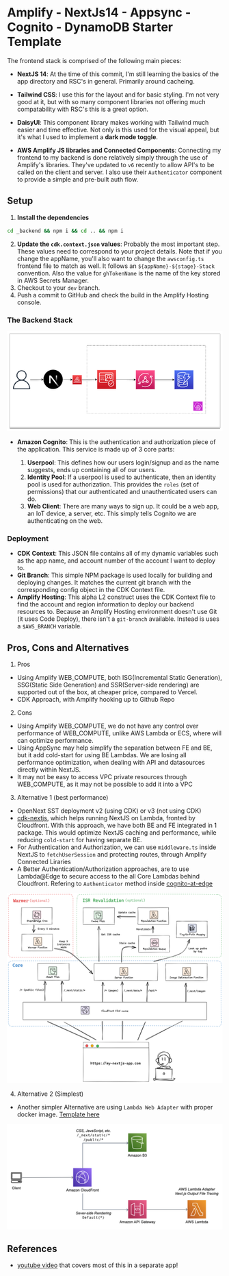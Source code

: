 # Amplify - NextJs14 - Appsync - Cognito - DynamoDB Starter Template

The frontend stack is comprised of the following main pieces:

- **NextJS 14**: At the time of this commit, I'm still learning the basics of the app directory and RSC's in general. Primarily around cacheing.

- **Tailwind CSS**: I use this for the layout and for basic styling. I'm not very good at it, but with so many component libraries not offering much compatability with RSC's this is a great option.

- **DaisyUI**: This component library makes working with Tailwind much easier and time effective. Not only is this used for the visual appeal, but it's what I used to implement a **dark mode toggle**.

- **AWS Amplify JS libraries and Connected Components**: Connecting my frontend to my backend is done relatively simply through the use of Amplify's libraries. They've updated to `v6` recently to allow API's to be called on the client and server. I also use their `Authenticator` component to provide a simple and pre-built auth flow.

## Setup

1. **Install the dependencies**

```sh
cd _backend && npm i && cd .. && npm i
```

2. **Update the `cdk.context.json` values**: Probably the most important step. These values need to correspond to your project details. Note that if you change the appName, you'll also want to change the `awsconfig.ts` frontend file to match as well. It follows an `${appName}-${stage}-Stack` convention. Also the value for `ghTokenName` is the name of the key stored in AWS Secrets Manager.
3. Checkout to your `dev` branch.
4. Push a commit to GitHub and check the build in the Amplify Hosting console.

### The Backend Stack

![architecture diagram](./readme_images/clerk-appsync.drawio.png)

- **Amazon Cognito**: This is the authentication and authorization piece of the application. This service is made up of 3 core parts:

  1. **Userpool**: This defines how our users login/signup and as the name suggests, ends up containing all of our users.
  2. **Identity Pool**: If a userpool is used to authenticate, then an identity pool is used for authorization. This provides the `roles` (set of permissions) that our authenticated and unauthenticated users can do.
  3. **Web Client**: There are many ways to sign up. It could be a web app, an IoT device, a server, etc. This simply tells Cognito we are authenticating on the web.

### Deployment

- **CDK Context**: This JSON file contains all of my dynamic variables such as the app name, and account number of the account I want to deploy to.
- **Git Branch**: This simple NPM package is used locally for building and deploying changes. It matches the current git branch with the corresponding config object in the CDK Context file.
- **Amplify Hosting**: This alpha L2 construct uses the CDK Context file to find the account and region information to deploy our backend resources to. Because an Amplify Hosting environment doesn't use Git (it uses Code Deploy), there isn't a `git-branch` available. Instead is uses a `$AWS_BRANCH` variable.

## Pros, Cons and Alternatives

1. Pros

- Using Amplify WEB_COMPUTE, both ISG(Incremental Static Generation), SSG(Static Side Generation) and SSR(Server-side rendering) are supported out of the box, at cheaper price, compared to Vercel.
- CDK Approach, with Amplify hooking up to Github Repo

2. Cons

- Using Amplify WEB_COMPUTE, we do not have any control over performance of WEB_COMPUTE, unlike AWS Lambda or ECS, where will can optimize performance.
- Using AppSync may help simplify the separation between FE and BE, but it add cold-start for using BE Lambdas. We are losing all performance optimization, when dealing with API and datasources directly within NextJS.
- It may not be easy to access VPC private resources through WEB_COMPUTE, as it may not be possible to add it into a VPC

3. Alternative 1 (best performance)

- OpenNext SST deployment v2 (using CDK) or v3 (not using CDK)
- [cdk-nextjs](https://github.com/jetbridge/cdk-nextjs), which helps running NextJS on Lambda, fronted by Cloudfront. With this approach, we have both BE and FE integrated in 1 package. This would optimize NextJS caching and performance, while reducing `cold-start` for having separate BE.
- For Authentication and Authorization, we can use `middleware.ts` inside NextJS to `fetchUserSession` and protecting routes, through Amplify Connected Liraries
- A Better Authentication/Authorization approaches, are to use Lambda@Edge to secure access to the all Core Lambdas behind Cloudfront. Refering to `Authenticator` method inside [cognito-at-edge](https://github.com/awslabs/cognito-at-edge)

![open-next diagram](./opennext-architecture.png)

4. Alternative 2 (Simplest)

- Another simpler Alternative are using `Lambda Web Adapter` with proper docker image. [Template here](https://github.com/thangtran3112/aws-next/tree/main/aws-lambda-nextjs)

![lambda web adapter architecture](./lambda-web-adapter.png)

## References

- [youtube video](https://www.youtube.com/watch?v=6-Z7xJCp-Zw&t=423s) that covers most of this in a separate app!
